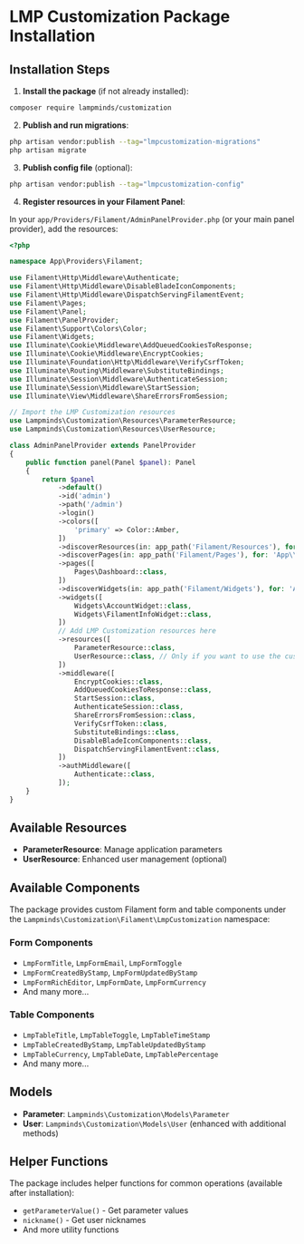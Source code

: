 # LMP Customization Package Installation

## Installation Steps

1. **Install the package** (if not already installed):
```bash
composer require lampminds/customization
```

2. **Publish and run migrations**:
```bash
php artisan vendor:publish --tag="lmpcustomization-migrations"
php artisan migrate
```

3. **Publish config file** (optional):
```bash
php artisan vendor:publish --tag="lmpcustomization-config"
```

4. **Register resources in your Filament Panel**:

In your `app/Providers/Filament/AdminPanelProvider.php` (or your main panel provider), add the resources:

```php
<?php

namespace App\Providers\Filament;

use Filament\Http\Middleware\Authenticate;
use Filament\Http\Middleware\DisableBladeIconComponents;
use Filament\Http\Middleware\DispatchServingFilamentEvent;
use Filament\Pages;
use Filament\Panel;
use Filament\PanelProvider;
use Filament\Support\Colors\Color;
use Filament\Widgets;
use Illuminate\Cookie\Middleware\AddQueuedCookiesToResponse;
use Illuminate\Cookie\Middleware\EncryptCookies;
use Illuminate\Foundation\Http\Middleware\VerifyCsrfToken;
use Illuminate\Routing\Middleware\SubstituteBindings;
use Illuminate\Session\Middleware\AuthenticateSession;
use Illuminate\Session\Middleware\StartSession;
use Illuminate\View\Middleware\ShareErrorsFromSession;

// Import the LMP Customization resources
use Lampminds\Customization\Resources\ParameterResource;
use Lampminds\Customization\Resources\UserResource;

class AdminPanelProvider extends PanelProvider
{
    public function panel(Panel $panel): Panel
    {
        return $panel
            ->default()
            ->id('admin')
            ->path('/admin')
            ->login()
            ->colors([
                'primary' => Color::Amber,
            ])
            ->discoverResources(in: app_path('Filament/Resources'), for: 'App\\Filament\\Resources')
            ->discoverPages(in: app_path('Filament/Pages'), for: 'App\\Filament\\Pages')
            ->pages([
                Pages\Dashboard::class,
            ])
            ->discoverWidgets(in: app_path('Filament/Widgets'), for: 'App\\Filament\\Widgets')
            ->widgets([
                Widgets\AccountWidget::class,
                Widgets\FilamentInfoWidget::class,
            ])
            // Add LMP Customization resources here
            ->resources([
                ParameterResource::class,
                UserResource::class, // Only if you want to use the custom User resource
            ])
            ->middleware([
                EncryptCookies::class,
                AddQueuedCookiesToResponse::class,
                StartSession::class,
                AuthenticateSession::class,
                ShareErrorsFromSession::class,
                VerifyCsrfToken::class,
                SubstituteBindings::class,
                DisableBladeIconComponents::class,
                DispatchServingFilamentEvent::class,
            ])
            ->authMiddleware([
                Authenticate::class,
            ]);
    }
}
```

## Available Resources

- **ParameterResource**: Manage application parameters
- **UserResource**: Enhanced user management (optional)

## Available Components

The package provides custom Filament form and table components under the `Lampminds\Customization\Filament\LmpCustomization` namespace:

### Form Components
- `LmpFormTitle`, `LmpFormEmail`, `LmpFormToggle`
- `LmpFormCreatedByStamp`, `LmpFormUpdatedByStamp`
- `LmpFormRichEditor`, `LmpFormDate`, `LmpFormCurrency`
- And many more...

### Table Components  
- `LmpTableTitle`, `LmpTableToggle`, `LmpTableTimeStamp`
- `LmpTableCreatedByStamp`, `LmpTableUpdatedByStamp`
- `LmpTableCurrency`, `LmpTableDate`, `LmpTablePercentage`
- And many more...

## Models

- **Parameter**: `Lampminds\Customization\Models\Parameter`
- **User**: `Lampminds\Customization\Models\User` (enhanced with additional methods)

## Helper Functions

The package includes helper functions for common operations (available after installation):
- `getParameterValue()` - Get parameter values
- `nickname()` - Get user nicknames
- And more utility functions

